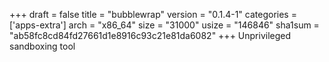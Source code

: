+++
draft = false
title = "bubblewrap"
version = "0.1.4-1"
categories = ['apps-extra']
arch = "x86_64"
size = "31000"
usize = "146846"
sha1sum = "ab58fc8cd84fd27661d1e8916c93c21e81da6082"
+++
Unprivileged sandboxing tool
